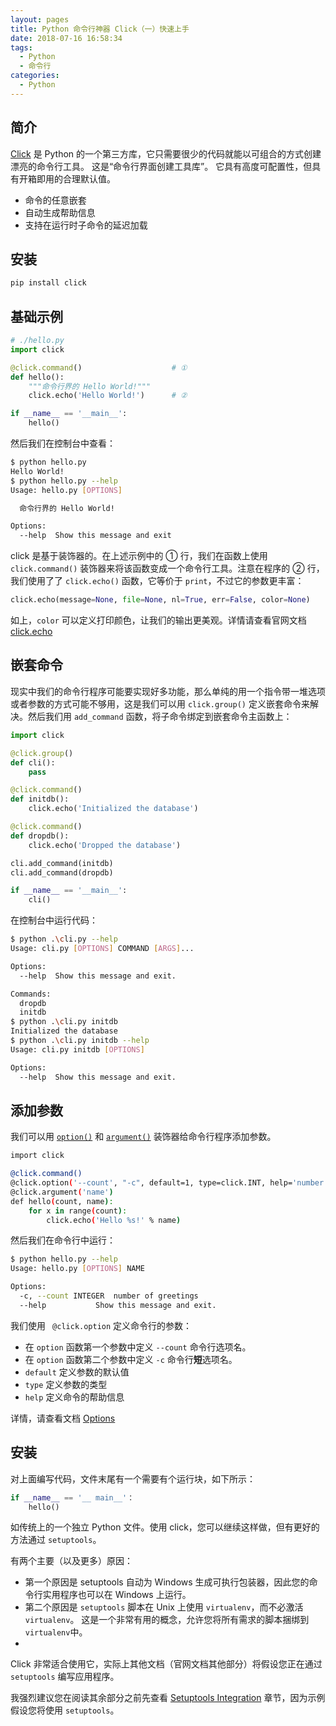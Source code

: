 ```yaml
---
layout: pages
title: Python 命令行神器 Click（一）快速上手
date: 2018-07-16 16:58:34
tags:
  - Python
  - 命令行
categories:
  - Python
---
```


## 简介

[Click](http://click.pocoo.org) 是 Python 的一个第三方库，它只需要很少的代码就能以可组合的方式创建漂亮的命令行工具。 这是“命令行界面创建工具库”。 它具有高度可配置性，但具有开箱即用的合理默认值。

- 命令的任意嵌套
- 自动生成帮助信息
- 支持在运行时子命令的延迟加载

## 安装

```bash
pip install click
```

<!-- more -->

## 基础示例

```python
# ./hello.py
import click

@click.command()                    # ①
def hello():
    """命令行界的 Hello World!"""
    click.echo('Hello World!')      # ②

if __name__ == '__main__':
    hello()
```

然后我们在控制台中查看：

```bash
$ python hello.py
Hello World!
$ python hello.py --help
Usage: hello.py [OPTIONS]

  命令行界的 Hello World!

Options:
  --help  Show this message and exit
```

click 是基于装饰器的。在上述示例中的 ① 行，我们在函数上使用 `click.command()` 装饰器来将该函数变成一个命令行工具。注意在程序的 ② 行，我们使用了了 `click.echo()` 函数，它等价于 `print`，不过它的参数更丰富：

```python
click.echo(message=None, file=None, nl=True, err=False, color=None)
```

如上，`color` 可以定义打印颜色，让我们的输出更美观。详情请查看官网文档 [click.echo](http://click.pocoo.org/6/api/#click.echo)

## 嵌套命令

现实中我们的命令行程序可能要实现好多功能，那么单纯的用一个指令带一堆选项或者参数的方式可能不够用，这是我们可以用 `click.group()` 定义嵌套命令来解决。然后我们用 `add_command` 函数，将子命令绑定到嵌套命令主函数上：

```python
import click

@click.group()
def cli():
    pass

@click.command()
def initdb():
    click.echo('Initialized the database')

@click.command()
def dropdb():
    click.echo('Dropped the database')

cli.add_command(initdb)
cli.add_command(dropdb)

if __name__ == '__main__':
    cli()
```

在控制台中运行代码：

```bash
$ python .\cli.py --help
Usage: cli.py [OPTIONS] COMMAND [ARGS]...

Options:
  --help  Show this message and exit.

Commands:
  dropdb
  initdb
$ python .\cli.py initdb
Initialized the database
$ python .\cli.py initdb --help
Usage: cli.py initdb [OPTIONS]

Options:
  --help  Show this message and exit.
```

## 添加参数

我们可以用 [`option()`](http://click.pocoo.org/6/api/#click.option) 和 [`argument()`](http://click.pocoo.org/6/api/#click.argument) 装饰器给命令行程序添加参数。

```bash
import click

@click.command()
@click.option('--count', "-c", default=1, type=click.INT, help='number of greetings')
@click.argument('name')
def hello(count, name):
    for x in range(count):
        click.echo('Hello %s!' % name)
```

然后我们在命令行中运行：

```bash
$ python hello.py --help
Usage: hello.py [OPTIONS] NAME

Options:
  -c, --count INTEGER  number of greetings
  --help           Show this message and exit.
```

我们使用 ` @click.option` 定义命令行的参数：

- 在 `option` 函数第一个参数中定义 `--count` 命令行选项名。
- 在 `option` 函数第二个参数中定义 `-c` 命令行**短**选项名。
- `default` 定义参数的默认值
- `type` 定义参数的类型
- `help` 定义命令的帮助信息

详情，请查看文档 [Options](http://click.pocoo.org/6/options/)

## 安装

对上面编写代码，文件末尾有一个需要有个运行块，如下所示：

```python
if __name__ == '__ main__'：
    hello()
```

如传统上的一个独立 Python 文件。使用 click，您可以继续这样做，但有更好的方法通过 `setuptools`。

有两个主要（以及更多）原因：

- 第一个原因是 setuptools 自动为 Windows 生成可执行包装器，因此您的命令行实用程序也可以在 Windows 上运行。
- 第二个原因是 `setuptools` 脚本在 Unix 上使用 `virtualenv`，而不必激活`virtualenv`。 这是一个非常有用的概念，允许您将所有需求的脚本捆绑到 `virtualenv`中。
-

Click 非常适合使用它，实际上其他文档（官网文档其他部分）将假设您正在通过 `setuptools` 编写应用程序。

我强烈建议您在阅读其余部分之前先查看 [Setuptools Integration](http://click.pocoo.org/6/setuptools/#setuptools-integration) 章节，因为示例假设您将使用 `setuptools`。
